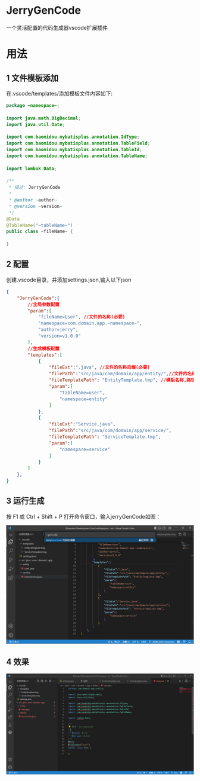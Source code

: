 # JerryGenCode
一个灵活配置的代码生成器vscode扩展插件

# 用法
## 1 文件模板添加
在.vscode/templates/添加模板文件内容如下:
```java
package ~namespace~;

import java.math.BigDecimal;
import java.util.Date;

import com.baomidou.mybatisplus.annotation.IdType;
import com.baomidou.mybatisplus.annotation.TableField;
import com.baomidou.mybatisplus.annotation.TableId;
import com.baomidou.mybatisplus.annotation.TableName;

import lombok.Data;

/**
 * 描述: JerryGenCode
 *
 * @author ~author~
 * @version ~version~
 */
@Data
@TableName("~tableName~")
public class ~fileName~ {

}

```

## 2 配置
创建.vscode目录，并添加settings.json,输入以下json
```json
{
    "JerryGenCode":{
        //全局参数配置
        "param":[
            "fileName=User", //文件的名称(必要)
            "namespace=com.domain.app.~namespace~",
            "author=jerry",
            "version=v1.0.0"
        ],
        //生成模板配置
        "templates":[
            {
                "fileExt":".java", //文件的名称后缀(必要)
                "filePath":"src/java/com/domain/app/entity/",//文件的名称后缀(必要)
                "fileTemplatePath": "EntityTemplate.tmp", //模板名称,路径（.vscode/templates/）(必要)
                "param":[
                    "tableName=user",
                    "namespace=entity"
                ]
            },
            {
                "fileExt":"Service.java",
                "filePath":"src/java/com/domain/app/service/",
                "fileTemplatePath": "ServiceTemplate.tmp",
                "param":[
                    "namespace=service"
                ]
            }
        ]
    },
}
```

## 3 运行生成
按 F1 或 Ctrl + Shift + P 打开命令窗口，输入jerryGenCode如图：

![](/src/media/usage.png)

## 4 效果

![](/src/media/demo.png)
